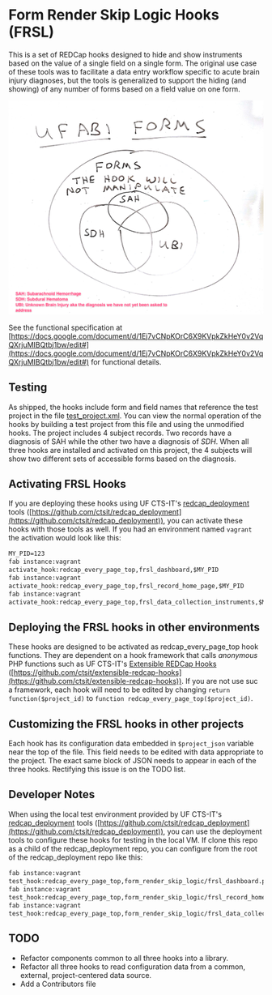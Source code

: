 # Form Render Skip Logic Hooks (FRSL)

This is a set of REDCap hooks designed to hide and show instruments based on the value of a single field on a single form.  The original use case of these tools was to facilitate a data entry workflow specific to acute brain injury diagnoses, but the tools is generalized to support the hiding (and showing) of any number of forms based on a field value on one form.

![venn diagram of test project forms](venn_diagram_of_test_project_forms.png)

See the functional specification at [https://docs.google.com/document/d/1Ej7vCNpKOrC6X9KVpkZkHeY0v2VqQXrjuMIBQtbj1bw/edit#](https://docs.google.com/document/d/1Ej7vCNpKOrC6X9KVpkZkHeY0v2VqQXrjuMIBQtbj1bw/edit#) for functional details.

## Testing

As shipped, the hooks include form and field names that reference the test project in the file [test_project.xml](test_project.xml). You can view the normal operation of the hooks by building a test project from this file and using the unmodified hooks.  The project includes 4 subject records. Two records have a diagnosis of SAH while the other two have a diagnosis of _SDH_. When all three hooks are installed and activated on this project, the 4 subjects will show two different sets of accessible forms based on the diagnosis.

## Activating FRSL Hooks

If you are deploying these hooks using UF CTS-IT's [redcap_deployment](https://github.com/ctsit/redcap_deployment) tools ([https://github.com/ctsit/redcap_deployment](https://github.com/ctsit/redcap_deployment)), you can activate these hooks with those tools as well.  If you had an environment named `vagrant` the activation would look like this:

    MY_PID=123
    fab instance:vagrant activate_hook:redcap_every_page_top,frsl_dashboard,$MY_PID
    fab instance:vagrant activate_hook:redcap_every_page_top,frsl_record_home_page,$MY_PID
    fab instance:vagrant activate_hook:redcap_every_page_top,frsl_data_collection_instruments,$MY_PID


## Deploying the FRSL hooks in other environments

These hooks are designed to be activated as redcap_every_page_top hook functions. They are dependent on a hook framework that calls _anonymous_ PHP functions such as UF CTS-IT's [Extensible REDCap Hooks](https://github.com/ctsit/extensible-redcap-hooks) ([https://github.com/ctsit/extensible-redcap-hooks](https://github.com/ctsit/extensible-redcap-hooks)).  If you are not use suc a framework, each hook will need to be edited by changing `return function($project_id)` to `function redcap_every_page_top($project_id)`.


## Customizing the FRSL hooks in other projects

Each hook has its configuration data embedded in `$project_json` variable near the top of the file.  This field needs to be edited with data appropriate to the project.  The exact same block of JSON needs to appear in each of the three hooks. Rectifying this issue is on the TODO list.


## Developer Notes

When using the local test environment provided by UF CTS-IT's [redcap_deployment](https://github.com/ctsit/redcap_deployment) tools ([https://github.com/ctsit/redcap_deployment](https://github.com/ctsit/redcap_deployment)), you can use the deployment tools to configure these hooks for testing in the local VM.  If clone this repo as a child of the redcap_deployment repo, you can configure from the root of the redcap_deployment repo like this:

    fab instance:vagrant test_hook:redcap_every_page_top,form_render_skip_logic/frsl_dashboard.php
    fab instance:vagrant test_hook:redcap_every_page_top,form_render_skip_logic/frsl_record_home_page.php
    fab instance:vagrant test_hook:redcap_every_page_top,form_render_skip_logic/frsl_data_collection_instruments.php


## TODO

* Refactor components common to all three hooks into a library.
* Refactor all three hooks to read configuration data from a common, external, project-centered data source.
* Add a Contributors file
